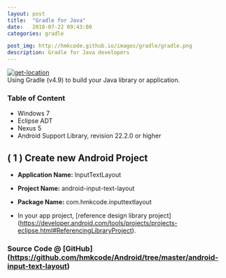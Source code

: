 ```yaml
---
layout: post
title:  "Gradle for Java"
date:   2018-07-22 09:43:00
categories: gradle

post_img: http://hmkcode.github.io/images/gradle/gradle.png
description: Gradle for Java developers 
---
```

<p style="text-align: justify;">
	<a href="http://hmkcode.github.io/images/gradle/gradle.png">
		<img class="size-full wp-image-315 aligncenter" src="http://hmkcode.github.io/images/gradle/gradle.png" alt="get-location" />
	</a>
	<br/>
	Using Gradle (v4.9) to build your Java library or application.
	
</p>


### Table of Content
- Windows 7
- Eclipse ADT
- Nexus 5
- Android Support Library, revision 22.2.0 or higher




## ( 1 ) Create new Android Project

- **Application Name:** InputTextLayout
- **Project Name:** android-input-text-layout
- **Package Name:** com.hmkcode.inputtextlayout



- In your app project, [reference design library project] (https://developer.android.com/tools/projects/projects-eclipse.html#ReferencingLibraryProject).




### Source Code @ [GitHub] (https://github.com/hmkcode/Android/tree/master/android-input-text-layout)

